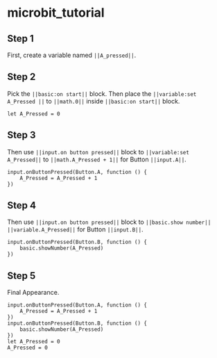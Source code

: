 # microbit_tutorial

## Step 1

First, create a variable named ``||A_pressed||``.

## Step 2

Pick the ``||basic:on start||`` block. Then place the ``||variable:set A_Pressed ||`` to ``||math.0||`` inside ``||basic:on start||`` block.

```blocks
let A_Pressed = 0
```

## Step 3

Then use ``||input.on button pressed||`` block to ``||variable:set A_Pressed||`` to ``||math.A_Pressed + 1||``  for Button ``||input.A||``.

```blocks
input.onButtonPressed(Button.A, function () {
    A_Pressed = A_Pressed + 1
})  
```

## Step 4

Then use ``||input.on button pressed||`` block to ``||basic.show number||`` ``||variable.A_Pressed||`` for Button ``||input.B||``.

```blocks
input.onButtonPressed(Button.B, function () {
    basic.showNumber(A_Pressed)
})
```

## Step 5

Final Appearance.

```blocks
input.onButtonPressed(Button.A, function () {
    A_Pressed = A_Pressed + 1
})
input.onButtonPressed(Button.B, function () {
    basic.showNumber(A_Pressed)
})
let A_Pressed = 0
A_Pressed = 0
```